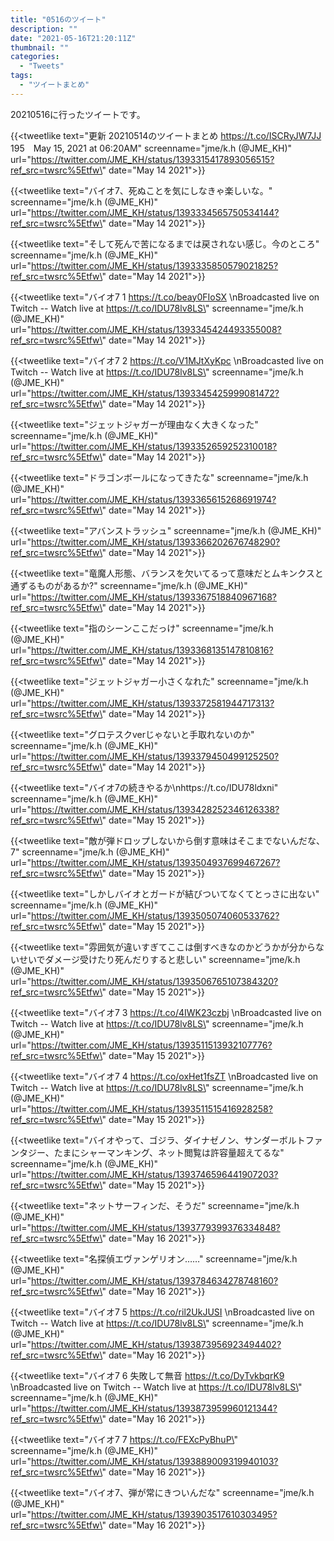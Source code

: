 ```yaml
---
title: "0516のツイート"
description: ""
date: "2021-05-16T21:20:11Z"
thumbnail: ""
categories:
  - "Tweets"
tags:
  - "ツイートまとめ"
---
```

20210516に行ったツイートです。
<!--more-->
{{<tweetlike text=\"更新 20210514のツイートまとめ https://t.co/ISCRyJW7JJ 195　May 15, 2021 at 06:20AM\" screenname=\"jme/k.h (@JME_KH)\" url=\"https://twitter.com/JME_KH/status/1393315417893056515?ref_src=twsrc%5Etfw\" date=\"May 14 2021\">}}

{{<tweetlike text=\"バイオ7、死ぬことを気にしなきゃ楽しいな。\" screenname=\"jme/k.h (@JME_KH)\" url=\"https://twitter.com/JME_KH/status/1393334565750534144?ref_src=twsrc%5Etfw\" date=\"May 14 2021\">}}

{{<tweetlike text=\"そして死んで苦になるまでは戻されない感じ。今のところ\" screenname=\"jme/k.h (@JME_KH)\" url=\"https://twitter.com/JME_KH/status/1393335850579021825?ref_src=twsrc%5Etfw\" date=\"May 14 2021\">}}

{{<tweetlike text=\"バイオ7 1 https://t.co/beay0FIoSX \nBroadcasted live on Twitch -- Watch live at https://t.co/IDU78lv8LS\" screenname=\"jme/k.h (@JME_KH)\" url=\"https://twitter.com/JME_KH/status/1393345424493355008?ref_src=twsrc%5Etfw\" date=\"May 14 2021\">}}

{{<tweetlike text=\"バイオ7 2 https://t.co/V1MJtXyKpc \nBroadcasted live on Twitch -- Watch live at https://t.co/IDU78lv8LS\" screenname=\"jme/k.h (@JME_KH)\" url=\"https://twitter.com/JME_KH/status/1393345425999081472?ref_src=twsrc%5Etfw\" date=\"May 14 2021\">}}

{{<tweetlike text=\"ジェットジャガーが理由なく大きくなった\" screenname=\"jme/k.h (@JME_KH)\" url=\"https://twitter.com/JME_KH/status/1393352659252310018?ref_src=twsrc%5Etfw\" date=\"May 14 2021\">}}

{{<tweetlike text=\"ドラゴンボールになってきたな\" screenname=\"jme/k.h (@JME_KH)\" url=\"https://twitter.com/JME_KH/status/1393365615268691974?ref_src=twsrc%5Etfw\" date=\"May 14 2021\">}}

{{<tweetlike text=\"アバンストラッシュ\" screenname=\"jme/k.h (@JME_KH)\" url=\"https://twitter.com/JME_KH/status/1393366202676748290?ref_src=twsrc%5Etfw\" date=\"May 14 2021\">}}

{{<tweetlike text=\"竜魔人形態、バランスを欠いてるって意味だとムキンクスと通ずるものがあるか?\" screenname=\"jme/k.h (@JME_KH)\" url=\"https://twitter.com/JME_KH/status/1393367518840967168?ref_src=twsrc%5Etfw\" date=\"May 14 2021\">}}

{{<tweetlike text=\"指のシーンここだっけ\" screenname=\"jme/k.h (@JME_KH)\" url=\"https://twitter.com/JME_KH/status/1393368135147810816?ref_src=twsrc%5Etfw\" date=\"May 14 2021\">}}

{{<tweetlike text=\"ジェットジャガー小さくなれた\" screenname=\"jme/k.h (@JME_KH)\" url=\"https://twitter.com/JME_KH/status/1393372581944717313?ref_src=twsrc%5Etfw\" date=\"May 14 2021\">}}

{{<tweetlike text=\"グロテスクverじゃないと手取れないのか\" screenname=\"jme/k.h (@JME_KH)\" url=\"https://twitter.com/JME_KH/status/1393379450499125250?ref_src=twsrc%5Etfw\" date=\"May 14 2021\">}}

{{<tweetlike text=\"バイオ7の続きやるか\nhttps://t.co/IDU78ldxni\" screenname=\"jme/k.h (@JME_KH)\" url=\"https://twitter.com/JME_KH/status/1393428252346126338?ref_src=twsrc%5Etfw\" date=\"May 15 2021\">}}

{{<tweetlike text=\"敵が弾ドロップしないから倒す意味はそこまでないんだな、7\" screenname=\"jme/k.h (@JME_KH)\" url=\"https://twitter.com/JME_KH/status/1393504937699467267?ref_src=twsrc%5Etfw\" date=\"May 15 2021\">}}

{{<tweetlike text=\"しかしバイオとガードが結びついてなくてとっさに出ない\" screenname=\"jme/k.h (@JME_KH)\" url=\"https://twitter.com/JME_KH/status/1393505074060533762?ref_src=twsrc%5Etfw\" date=\"May 15 2021\">}}

{{<tweetlike text=\"雰囲気が違いすぎてここは倒すべきなのかどうかが分からないせいでダメージ受けたり死んだりすると悲しい\" screenname=\"jme/k.h (@JME_KH)\" url=\"https://twitter.com/JME_KH/status/1393506765107384320?ref_src=twsrc%5Etfw\" date=\"May 15 2021\">}}

{{<tweetlike text=\"バイオ7 3 https://t.co/4IWK23czbj \nBroadcasted live on Twitch -- Watch live at https://t.co/IDU78lv8LS\" screenname=\"jme/k.h (@JME_KH)\" url=\"https://twitter.com/JME_KH/status/1393511513932107776?ref_src=twsrc%5Etfw\" date=\"May 15 2021\">}}

{{<tweetlike text=\"バイオ7 4 https://t.co/oxHet1fsZT \nBroadcasted live on Twitch -- Watch live at https://t.co/IDU78lv8LS\" screenname=\"jme/k.h (@JME_KH)\" url=\"https://twitter.com/JME_KH/status/1393511515416928258?ref_src=twsrc%5Etfw\" date=\"May 15 2021\">}}

{{<tweetlike text=\"バイオやって、ゴジラ、ダイナゼノン、サンダーボルトファンタジー、たまにシャーマンキング、ネット閲覧は許容量超えてるな\" screenname=\"jme/k.h (@JME_KH)\" url=\"https://twitter.com/JME_KH/status/1393746596441907203?ref_src=twsrc%5Etfw\" date=\"May 15 2021\">}}

{{<tweetlike text=\"ネットサーフィンだ、そうだ\" screenname=\"jme/k.h (@JME_KH)\" url=\"https://twitter.com/JME_KH/status/1393779399376334848?ref_src=twsrc%5Etfw\" date=\"May 16 2021\">}}

{{<tweetlike text=\"名探偵エヴァンゲリオン……\" screenname=\"jme/k.h (@JME_KH)\" url=\"https://twitter.com/JME_KH/status/1393784634278748160?ref_src=twsrc%5Etfw\" date=\"May 16 2021\">}}

{{<tweetlike text=\"バイオ7 5 https://t.co/ril2UkJUSI \nBroadcasted live on Twitch -- Watch live at https://t.co/IDU78lv8LS\" screenname=\"jme/k.h (@JME_KH)\" url=\"https://twitter.com/JME_KH/status/1393873956923494402?ref_src=twsrc%5Etfw\" date=\"May 16 2021\">}}

{{<tweetlike text=\"バイオ7 6 失敗して無音 https://t.co/DyTvkbqrK9 \nBroadcasted live on Twitch -- Watch live at https://t.co/IDU78lv8LS\" screenname=\"jme/k.h (@JME_KH)\" url=\"https://twitter.com/JME_KH/status/1393873959960121344?ref_src=twsrc%5Etfw\" date=\"May 16 2021\">}}

{{<tweetlike text=\"バイオ7 7 https://t.co/FEXcPyBhuP\" screenname=\"jme/k.h (@JME_KH)\" url=\"https://twitter.com/JME_KH/status/1393889009319940103?ref_src=twsrc%5Etfw\" date=\"May 16 2021\">}}

{{<tweetlike text=\"バイオ7、弾が常にきついんだな\" screenname=\"jme/k.h (@JME_KH)\" url=\"https://twitter.com/JME_KH/status/1393903517610303495?ref_src=twsrc%5Etfw\" date=\"May 16 2021\">}}

